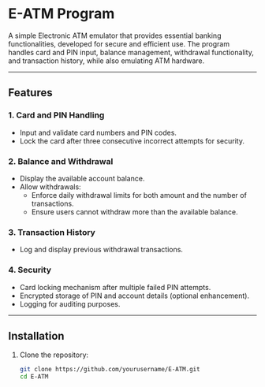 # E-ATM Program

A simple Electronic ATM emulator that provides essential banking functionalities, developed for secure and efficient use. The program handles card and PIN input, balance management, withdrawal functionality, and transaction history, while also emulating ATM hardware.

---

## Features

### 1. **Card and PIN Handling**
- Input and validate card numbers and PIN codes.
- Lock the card after three consecutive incorrect attempts for security.

### 2. **Balance and Withdrawal**
- Display the available account balance.
- Allow withdrawals:
  - Enforce daily withdrawal limits for both amount and the number of transactions.
  - Ensure users cannot withdraw more than the available balance.

### 3. **Transaction History**
- Log and display previous withdrawal transactions.


### 4. **Security**
- Card locking mechanism after multiple failed PIN attempts.
- Encrypted storage of PIN and account details (optional enhancement).
- Logging for auditing purposes.

---

## Installation

1. Clone the repository:
   ```bash
   git clone https://github.com/yourusername/E-ATM.git
   cd E-ATM
